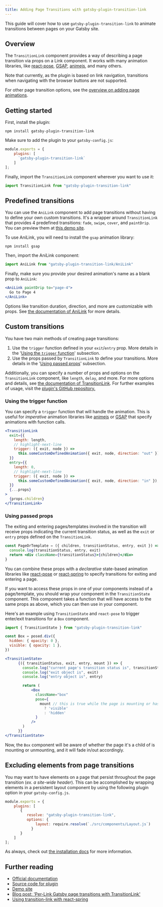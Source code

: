 ```yaml
---
title: Adding Page Transitions with gatsby-plugin-transition-link
---
```


This guide will cover how to use `gatsby-plugin-transition-link` to animate transitions between pages on your Gatsby site.

## Overview

The `TransitionLink` component provides a way of describing a page transition via props on a Link component. It works with many animation libraries, like [react-pose](https://popmotion.io/pose/), [GSAP](https://greensock.com/), [animejs](https://animejs.com/), and many others.

Note that currently, as the plugin is based on link navigation, transitions when navigating with the browser buttons are not supported.

For other page transition options, see the [overview on adding page animations](/docs/adding-page-transitions).

## Getting started

First, install the plugin:

```shell
npm install gatsby-plugin-transition-link
```

Make sure to add the plugin to your `gatsby-config.js`:

```javascript:title=gatsby-config.js
module.exports = {
    plugins: [
      `gatsby-plugin-transition-link`
    ]
];
```

Finally, import the `TransitionLink` component wherever you want to use it:

```javascript
import TransitionLink from "gatsby-plugin-transition-link"
```

## Predefined transitions

You can use the `AniLink` component to add page transitions without having to define your own custom transitions. It's a wrapper around `TransitionLink` that provides 4 predefined transitions: `fade`, `swipe`, `cover`, and `paintDrip`. You can preview them at [this demo site](https://gatsby-plugin-transition-link.netlify.app/).

To use AniLink, you will need to install the `gsap` animation library:

```shell
npm install gsap
```

Then, import the AniLink component:

```jsx
import AniLink from "gatsby-plugin-transition-link/AniLink"
```

Finally, make sure you provide your desired animation's name as a blank prop to `AniLink`:

```jsx
<AniLink paintDrip to="page-4">
  Go to Page 4
</AniLink>
```

Options like transition duration, direction, and more are customizable with props. See [the documentation of AniLink](https://transitionlink.tylerbarnes.ca/docs/anilink/) for more details.

## Custom transitions

You have two main methods of creating page transitions:

1. Use the `trigger` function defined in your `exit`/`entry` prop. More details in the '[Using the `trigger` function](#using-the-trigger-function)' subsection.
2. Use the props passed by `TransitionLink` to define your transitions. More details in the '[Using passed props](#using-passed-props)' subsection.

Additionally, you can specify a number of props and options on the `TransitionLink` component, like `length`, `delay`, and more. For more options and details, see [the documentation of TransitionLink](https://transitionlink.tylerbarnes.ca/docs/transitionlink/). For further examples of usage, visit the [plugin's GitHub repository.](https://github.com/TylerBarnes/gatsby-plugin-transition-link)

### Using the trigger function

You can specify a `trigger` function that will handle the animation. This is useful for _imperative_ animation libraries like [animejs](https://animejs.com/) or [GSAP](https://greensock.com/gsap) that specify animations with function calls.

```jsx
<TransitionLink
  exit={{
    length: length,
    // highlight-next-line
    trigger: ({ exit, node }) =>
      this.someCustomDefinedAnimation({ exit, node, direction: "out" }),
  }}
  entry={{
    length: 0,
    // highlight-next-line
    trigger: ({ exit, node }) =>
      this.someCustomDefinedAnimation({ exit, node, direction: "in" }),
  }}
  {...props}
>
  {props.children}
</TransitionLink>
```

### Using passed props

The exiting and entering pages/templates involved in the transition will receive props indicating the current transition status, as well as the `exit` or `entry` props defined on the `TransitionLink`.

```jsx
const PageOrTemplate = ({ children, transitionStatus, entry, exit }) => {
  console.log(transitionStatus, entry, exit)
  return <div className={transitionStatus}>{children}</div>
}
```

You can combine these props with a _declarative_ state-based animation libraries like [react-pose](https://popmotion.io/pose/) or [react-spring](http://react-spring.surge.sh/) to specify transitions for exiting and entering a page.

If you want to access these props in one of your components instead of a page/template, you should wrap your component in the `TransitionState` component. This component takes a function that will have access to the same props as above, which you can then use in your component.

Here's an example using `TransitionState` and `react-pose` to trigger enter/exit transitions for a `Box` component.

```jsx
import { TransitionState } from "gatsby-plugin-transition-link"

const Box = posed.div({
  hidden: { opacity: 0 },
  visible: { opacity: 1 },
})

<TransitionState>
      {({ transitionStatus, exit, entry, mount }) => {
        console.log("current page's transition status is", transitionStatus)
        console.log("exit object is", exit)
        console.log("entry object is", entry)

        return (
            <Box
              className="box"
              pose={
                mount // this is true while the page is mounting or has mounted
                  ? 'visible'
                  : 'hidden'
              }
            />
        )
      }}
</TransitionState>
```

Now, the `Box` component will be aware of whether the page it's a child of is mounting or unmounting, and it will fade in/out accordingly.

## Excluding elements from page transitions

You may want to have elements on a page that persist throughout the page transition (_ex. a site-wide header_). This can be accomplished by wrapping elements in a persistent layout component by using the following plugin option in your `gatsby-config.js`.

```javascript
module.exports = {
    plugins: [
       {
          resolve: "gatsby-plugin-transition-link",
          options: {
              layout: require.resolve(`./src/components/Layout.js`)
            }
       }
    ]
];
```

As always, check out [the installation docs](https://transitionlink.tylerbarnes.ca/docs/installation/) for more information.

## Further reading

- [Official documentation](https://transitionlink.tylerbarnes.ca/docs/)
- [Source code for plugin](https://github.com/TylerBarnes/gatsby-plugin-transition-link)
- [Demo site](https://gatsby-plugin-transition-link.netlify.app/)
- [Blog post: 'Per-Link Gatsby page transitions with TransitionLink'](/blog/2018-12-04-per-link-gatsby-page-transitions-with-transitionlink/)
- [Using transition-link with react-spring](https://github.com/TylerBarnes/gatsby-plugin-transition-link/issues/34)
